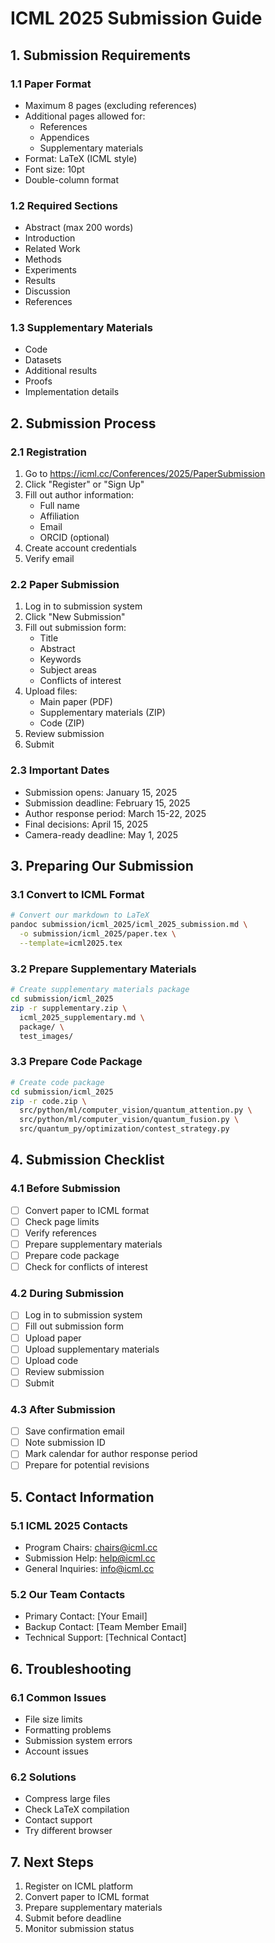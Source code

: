# ICML 2025 Submission Guide

## 1. Submission Requirements

### 1.1 Paper Format
- Maximum 8 pages (excluding references)
- Additional pages allowed for:
  - References
  - Appendices
  - Supplementary materials
- Format: LaTeX (ICML style)
- Font size: 10pt
- Double-column format

### 1.2 Required Sections
- Abstract (max 200 words)
- Introduction
- Related Work
- Methods
- Experiments
- Results
- Discussion
- References

### 1.3 Supplementary Materials
- Code
- Datasets
- Additional results
- Proofs
- Implementation details

## 2. Submission Process

### 2.1 Registration
1. Go to https://icml.cc/Conferences/2025/PaperSubmission
2. Click "Register" or "Sign Up"
3. Fill out author information:
   - Full name
   - Affiliation
   - Email
   - ORCID (optional)
4. Create account credentials
5. Verify email

### 2.2 Paper Submission
1. Log in to submission system
2. Click "New Submission"
3. Fill out submission form:
   - Title
   - Abstract
   - Keywords
   - Subject areas
   - Conflicts of interest
4. Upload files:
   - Main paper (PDF)
   - Supplementary materials (ZIP)
   - Code (ZIP)
5. Review submission
6. Submit

### 2.3 Important Dates
- Submission opens: January 15, 2025
- Submission deadline: February 15, 2025
- Author response period: March 15-22, 2025
- Final decisions: April 15, 2025
- Camera-ready deadline: May 1, 2025

## 3. Preparing Our Submission

### 3.1 Convert to ICML Format
```bash
# Convert our markdown to LaTeX
pandoc submission/icml_2025/icml_2025_submission.md \
  -o submission/icml_2025/paper.tex \
  --template=icml2025.tex
```

### 3.2 Prepare Supplementary Materials
```bash
# Create supplementary materials package
cd submission/icml_2025
zip -r supplementary.zip \
  icml_2025_supplementary.md \
  package/ \
  test_images/
```

### 3.3 Prepare Code Package
```bash
# Create code package
cd submission/icml_2025
zip -r code.zip \
  src/python/ml/computer_vision/quantum_attention.py \
  src/python/ml/computer_vision/quantum_fusion.py \
  src/quantum_py/optimization/contest_strategy.py
```

## 4. Submission Checklist

### 4.1 Before Submission
- [ ] Convert paper to ICML format
- [ ] Check page limits
- [ ] Verify references
- [ ] Prepare supplementary materials
- [ ] Prepare code package
- [ ] Check for conflicts of interest

### 4.2 During Submission
- [ ] Log in to submission system
- [ ] Fill out submission form
- [ ] Upload paper
- [ ] Upload supplementary materials
- [ ] Upload code
- [ ] Review submission
- [ ] Submit

### 4.3 After Submission
- [ ] Save confirmation email
- [ ] Note submission ID
- [ ] Mark calendar for author response period
- [ ] Prepare for potential revisions

## 5. Contact Information

### 5.1 ICML 2025 Contacts
- Program Chairs: chairs@icml.cc
- Submission Help: help@icml.cc
- General Inquiries: info@icml.cc

### 5.2 Our Team Contacts
- Primary Contact: [Your Email]
- Backup Contact: [Team Member Email]
- Technical Support: [Technical Contact]

## 6. Troubleshooting

### 6.1 Common Issues
- File size limits
- Formatting problems
- Submission system errors
- Account issues

### 6.2 Solutions
- Compress large files
- Check LaTeX compilation
- Contact support
- Try different browser

## 7. Next Steps
1. Register on ICML platform
2. Convert paper to ICML format
3. Prepare supplementary materials
4. Submit before deadline
5. Monitor submission status
